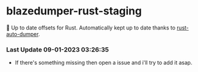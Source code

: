 # blazedumper-rust-staging

🚀 Up to date offsets for Rust. Automatically kept up to date thanks to [rust-auto-dumper](https://github.com/Akandesh/rust-auto-dumper).


### Last Update 09-01-2023 03:26:35
- If there's something missing then open a issue and i'll try to add it asap.